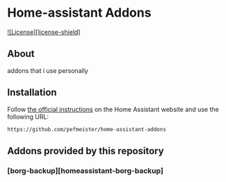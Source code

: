 # Home-assistant Addons

[![License][license-shield]](LICENSE.md)

## About

addons that i use personally

## Installation

Follow [the official instructions](https://home-assistant.io/hassio/installing_third_party_addons/) on the Home Assistant website and use the following URL:

```txt
https://github.com/pefmeister/home-assistant-addons
```

## Addons provided by this repository

### [borg-backup][homeassistant-borg-backup]

